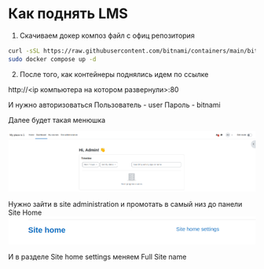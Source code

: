 # Как поднять LMS

1. Скачиваем докер композ файл с офиц репозитория 
```bash
curl -sSL https://raw.githubusercontent.com/bitnami/containers/main/bitnami/moodle/docker-compose.yml > docker-compose.yml
sudo docker compose up -d
```

2. После того, как контейнеры поднялись идем по ссылке

http://<ip компьютера на котором развернули>:80

И нужно авторизоваться
Пользователь - user
Пароль - bitnami 

Далее будет такая менюшка

![alt text](image.png)

Нужно зайти в site administration и промотать в самый низ до панели Site Home![alt text](image-1.png)

И в разделе Site home settings меняем Full Site name